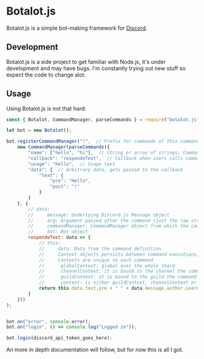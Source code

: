 # Botalot.js
Botalot.js is a simple bot-making framework for [Discord](https://discordapp.com/).

## Development
Botalot.js is a side project to get familiar with Node.js, it's under development and may have bugs. I'm constantly trying out new stuff so expect the code to change alot.

## Usage
Using Botalot.js is not that hard:
```javascript
const { Botalot, CommandManager, parseCommands } = require("botalot.js");

let bot = new Botalot();

bot.registerCommandManager("!",  // Prefix for commands of this command manger
    new CommandManager(parseCommands({
        "name": ["hello", "hi"],  // String or array of strings; Command name people need to type to call this command
        "callback": "respondeText",  // Callback when users calls command
        "usage": "hello",  // Usage text
        "data": {  // Arbitrary data, gets passed to the callback
            "text": {
                "pre": "Hello",
                "post": "!"
            }
        }
    }, {
        // data:
        //     message: Underlying Discord.js Message object
        //     arg: Argument passed after the command (just the raw string, no splititng or anything)
        //     commandManager: CommandManager object from which the command was invoked
        //     bot: Bot object
        respondeText: data => {
            // this:
            //     data: Data from the command definition
            //     Context objects persists between command executions, save data inbetween command executions
            //     Contexts are unique to each command
            //      globalContext: global over the whole shard
            //      channelContext: it is bound to the channel the command was called
            //      guildContext: it is bound to the guild the command was called
            //      context: is either guildContext, channelContext or globalContext, in that order depending which are available
            return this.data.text.pre + " " + data.message.author.username + " " + this.data.text.post;
        }
    }))
);


bot.on("error", console.error);
bot.on("login", () => console.log("Logged in"));

bot.login(discord_api_token_goes_here);
```
An more in depth documentation will follow, but for now this is all I got.
